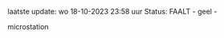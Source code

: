 laatste update: 
wo 18-10-2023 23:58   uur 
Status: FAALT - geel - 
<div class="service Y">microstation</div>